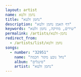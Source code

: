 ```yaml
---
layout: artist
name: נחמן זלטא
title: "נחמן זלטא"
description: "דף האמן נחמן זלטא"
keywords: "שירים, מוזיקה, נחמן זלטא"
permalink: /artists/נחמן-זלטא
redirect_from:
  - /artists/list/נחמן זלטא
songs:
  - number: "32951"
    name: "נחל נובע מקור חכמה"
    album: "סינגלים"
    artist: "נחמן זלטא"
---
```

